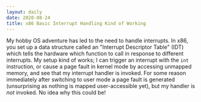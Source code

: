 ```yaml
---
layout: daily
date: 2020-08-24
title: x86 Basic Interrupt Handling Kind of Working
---
```


My hobby OS adventure has led to the need to handle interrupts.
In x86, you set up a data structure called an "Interrupt Descriptor Table" (IDT)
which tells the hardware which function to call in response to different interrupts.
My setup kind of works; I can trigger an interrupt with the `int` instruction, or
cause a page fault in kernel mode by accessing unmapped memory, and see that my interrupt handler is invoked.
For some reason immediately after switching to user mode a page fault is generated (unsurprising as nothing is mapped user-accessible yet),
but my handler is _not_ invoked. No idea why this could be!
